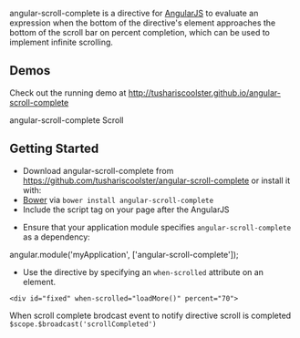 angular-scroll-complete is a directive for [AngularJS](http://angularjs.org/) to evaluate an expression when the bottom of the directive's element approaches the bottom of the scroll bar on percent completion, which can be used to implement infinite scrolling.

Demos
-----

Check out the running demo at http://tushariscoolster.github.io/angular-scroll-complete



angular-scroll-complete Scroll


Getting Started
---------------

* Download angular-scroll-complete from https://github.com/tushariscoolster/angular-scroll-complete or install it with:
* [Bower](http://bower.io/) via `bower install angular-scroll-complete`
* Include the script tag on your page after the AngularJS

<script type='text/javascript' src='path/to/angular.min.js'></script>
<script type='text/javascript' src='path/to/angular-scroll-complete.min.js'></script>

* Ensure that your application module specifies `angular-scroll-complete` as a dependency:

angular.module('myApplication', ['angular-scroll-complete']);

* Use the directive by specifying an `when-scrolled` attribute on an element.


```<div id="fixed" when-scrolled="loadMore()" percent="70">```

When scroll complete brodcast event to notify directive scroll is completed
`$scope.$broadcast('scrollCompleted')`
